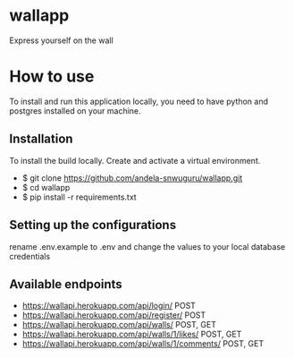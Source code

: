 # wallapp
Express yourself on the wall

# How to use

To install and run this application locally, you need to have python and postgres installed on your machine.

## Installation

To install the build locally. Create and activate a virtual environment.

- $ git clone https://github.com/andela-snwuguru/wallapp.git
- $ cd wallapp
- $ pip install -r requirements.txt

## Setting up the configurations

rename .env.example to .env and change the values to your local database credentials

## Available endpoints

- https://wallapi.herokuapp.com/api/login/ POST
- https://wallapi.herokuapp.com/api/register/ POST
- https://wallapi.herokuapp.com/api/walls/ POST, GET
- https://wallapi.herokuapp.com/api/walls/1/likes/ POST, GET
- https://wallapi.herokuapp.com/api/walls/1/comments/ POST, GET
